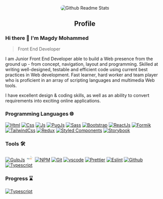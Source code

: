 <!-- https://static.vecteezy.com/system/resources/previews/000/597/032/non_2x/infinity-design-vector.jpg
// https://cdn2.vectorstock.com/i/thumb-large/98/46/panda-holding-bamboo-vector-37509846.jpg
--> 
<p align="center">
 <img src="https://static.vecteezy.com/system/resources/previews/000/597/032/non_2x/infinity-design-vector.jpg" width="50" height="50" style="border-radius: 100px" align="center" alt="Github Readme Stats" />
 <h2 align="center">Profile</h2>
</p>

### Hi there 👋 I'm Magdy Mohammed
> Front End Developer


<div>
 <p>
I am Junior Front End Developer able to build a Web presence from the ground up - from concept, navigation, layout and programming. Skilled at writing well-designed, testable and efficient code using current best practices in Web development. Fast learner, hard worker and team player who is proficient in an array of scripting languages and multimedia Web tools.

I have excellent design & coding skills, as well as an ability to convert requirements into exciting online applications.
</p>
</div>

### Programming Languages 🌐

 [<img src="https://image.pngaaa.com/975/4178975-middle.png" alt="Html" width="24">](https://www.w3schools.com/html/)  [<img src="https://image.pngaaa.com/986/4178986-middle.png" alt="Css" width="24">](https://www.w3schools.com/css/)  [<img src="https://www.freepnglogos.com/uploads/javascript-png/js-logo-on-yellow-11.png" alt="Js" width="24">](https://www.w3schools.com/js/default.asp)  [<img src="https://camo.githubusercontent.com/2eb688a747805c9acd144faf728c8a30f86fc4ca5fb39e6528232f0372151364/68747470733a2f2f63646e2e7261776769742e636f6d2f7075676a732f7075672d6c6f676f2f656563343336636565386664396431373236643738333963626539396431663639343639326330632f5356472f7075672d66696e616c2d6c6f676f2d5f2d636f6c6f75722d3132382e737667" alt="PugJs" width="24">](https://pugjs.org/api/getting-started.html)  [<img src="https://img.icons8.com/color/48/000000/sass.png" alt="Sass" width="24">](https://sass-lang.com/)  [<img src="https://camo.githubusercontent.com/a664defdd5c2ec93a3fbfb51e0f2aaafa5dc57bf1e13aa47456ced037b3cebe8/68747470733a2f2f676574626f6f7473747261702e636f6d2f646f63732f352e302f6173736574732f6272616e642f626f6f7473747261702d6c6f676f2d736861646f772e706e67" alt="Bootstrap" width="24">](https://getbootstrap.com/) [<img src="https://img.icons8.com/color/48/000000/react-native.png" alt="ReactJs" width="24">](https://reactjs.org/)  [<img src="https://img.stackshare.io/service/8846/preview.png" alt="Formik" width="24">](https://formik.org/)  [<img src="https://iconape.com/wp-content/png_logo_vector/tailwind-css-logo.png" alt="TailwindCss" width="24">](https://tailwindcss.com/) [<img src="https://redux.js.org/img/redux.svg" alt="Redux" width="24">](https://redux.js.org/) [<img src="https://avatars.githubusercontent.com/u/20658825?s=60&v=4" alt="Styled Components" width="24">](https://styled-components.com/) [<img src="https://avatars.githubusercontent.com/u/22632046?s=60&v=4" alt="Storybook" width="24">](https://storybook.js.org/)
 
### Tools 🛠️

[<img src="https://raw.githubusercontent.com/gulpjs/artwork/master/gulp-2x.png" alt="GulpJs" width="24">](https://gulpjs.com/) [<img src="https://raw.githubusercontent.com/github/explore/80688e429a7d4ef2fca1e82350fe8e3517d3494d/topics/mysql/mysql.png" alt="mysql" width="24">](https://www.mysql.com/)   [<img src="https://static.npmjs.com/338e4905a2684ca96e08c7780fc68412.png" alt="NPM" width="24">](https://www.npmjs.com/) [<img src="https://img.icons8.com/color/50/000000/git.png" alt="Git" width="24">](https://git-scm.com/) [<img src="https://upload.wikimedia.org/wikipedia/commons/thumb/2/2d/Visual_Studio_Code_1.18_icon.svg/1200px-Visual_Studio_Code_1.18_icon.svg.png" alt="vscode" width="24">](https://code.visualstudio.com/) [<img src="https://prettier.io/icon.png" alt="Prettier" width="24">](https://prettier.io/)  [<img src="https://d33wubrfki0l68.cloudfront.net/204482ca413433c80cd14fe369e2181dd97a2a40/092e2/assets/img/logo.svg" alt="Eslint" width="24">](https://eslint.org/)  [<img src="https://image.pngaaa.com/230/1633230-middle.png" alt="Github" width="24">](https://github.com/)
[<img src="https://iconape.com/wp-content/files/mc/370910/svg/370910.svg" alt="Typescript" width="40" height="40">](https://www.gatsbyjs.com/)

### Progress ⌛
[<img src="https://cdn.icon-icons.com/icons2/2415/PNG/512/typescript_original_logo_icon_146317.png" alt="Typescript" width="24">](https://www.typescriptlang.org/)
<!--
### Github Repos

[![ReadMe Card](https://github-readme-stats.vercel.app/api/pin/?username=anandmainali&repo=PackageTemplate&show_owner=true)](https://github.com/anandmainali/PackageTemplate)
[![ReadMe Card](https://github-readme-stats.vercel.app/api/pin/?username=anandmainali&repo=Foods-Ecommerce&show_owner=true)](https://github.com/anandmainali/Foods-Ecommerce)

<h3> 🤝🏻 Connect with Me </h3>

<p align="center">

<a href="https://www.anandmainali.com.np" target="_blank"><img alt="Website" src="https://img.shields.io/badge/Website-www.anandmainali.com.np-blue?style=flat&logo=google-chrome"></a>

<a href="https://www.facebook.com/people/Magdy-Mohammed/100002594931715/" target="_blank"><img alt="Facebook" src="https://img.shields.io/badge/LinkedIn-@anandmainali-blue?style=flat&logo=linkedin"></a>
<a href="https://stackoverflow.com/users/8519896/anand-mainali?tab=profile" target="_blank"><img alt="Stack Overflow" src="https://img.shields.io/badge/Stackoverflow-Anand%20Mainali-blue?style=flat&logo=stackoverflow"></a>
<a href="mailto:anandmainali5@gmail.com"><img alt="Email" src="https://img.shields.io/badge/Email-anandmainali5@gmail.com-blue?style=flat&logo=gmail"></a>
</p>


⭐️ From [@anandmainali](https://github.com/anandmainali)
-->
